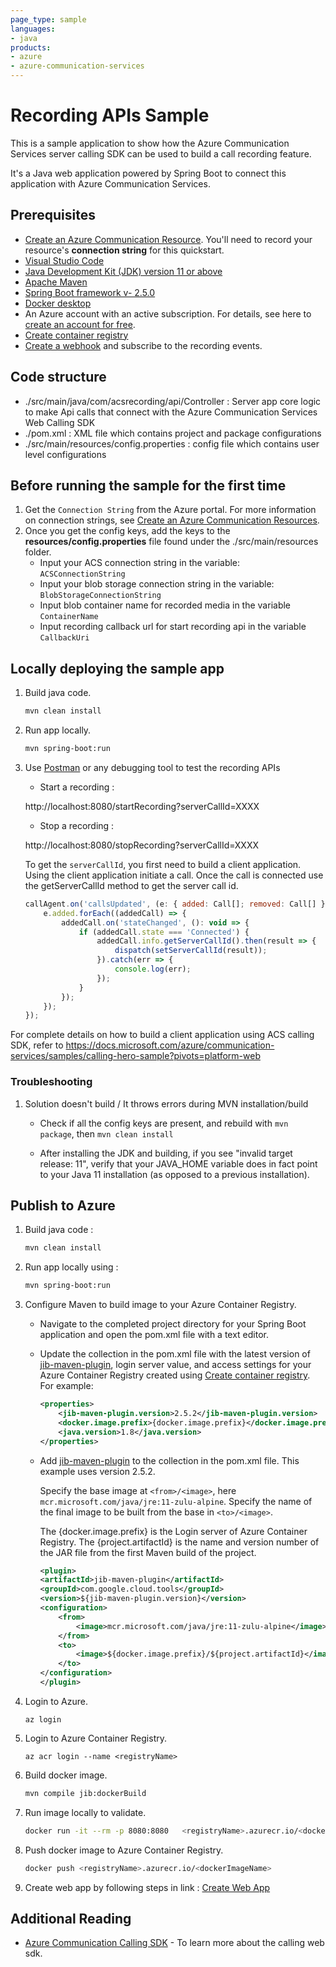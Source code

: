 ```yaml
---
page_type: sample
languages:
- java
products:
- azure
- azure-communication-services
---
```


# Recording APIs Sample

This is a sample application to show how the Azure Communication Services server calling SDK can be used to build a call recording feature.

It's a Java web application powered by Spring Boot to connect this application with Azure Communication Services.

## Prerequisites

- [Create an Azure Communication Resource](https://docs.microsoft.com/azure/communication-services/quickstarts/create-communication-resource). You'll need to record your resource\'s **connection string** for this quickstart.
- [Visual Studio Code](https://code.visualstudio.com/download)
- [Java Development Kit (JDK) version 11 or above](https://docs.microsoft.com/azure/developer/java/fundamentals/java-jdk-install)
- [Apache Maven](https://maven.apache.org/download.cgi)
- [Spring Boot framework v- 2.5.0](https://spring.io/projects/spring-boot)
- [Docker desktop](https://www.docker.com/products/docker-desktop)
- An Azure account with an active subscription. For details, see here to [create an account for free](https://azure.microsoft.com/free/?WT.mc_id=A261C142F).
- [Create container registry](https://docs.microsoft.com/azure/developer/java/spring-framework/deploy-spring-boot-java-app-on-linux#create-an-azure-container-registry-to-use-as-a-private-docker-registry)
- [Create a webhook](https://docs.microsoft.com/azure/communication-services/quickstarts/voice-video-calling/download-recording-file-sample) and subscribe to the recording events.


## Code structure

- ./src/main/java/com/acsrecording/api/Controller : Server app core logic to make Api calls that connect with the Azure Communication Services Web Calling SDK
- ./pom.xml : XML file which contains project and package configurations
- ./src/main/resources/config.properties : config file which contains user level configurations

## Before running the sample for the first time
1. Get the `Connection String` from the Azure portal. For more information on connection strings, see [Create an Azure Communication Resources](https://docs.microsoft.com/azure/communication-services/quickstarts/create-communication-resource).
2. Once you get the config keys, add the keys to the **resources/config.properties** file found under the ./src/main/resources folder.
	- Input your ACS connection string in the variable: `ACSConnectionString`
	- Input your blob storage connection string in the variable: `BlobStorageConnectionString`
	- Input blob container name for recorded media in the variable `ContainerName`
	- Input recording callback url for start recording api in the variable `CallbackUri`

## Locally deploying the sample app

1. Build java code.

	```bash
	mvn clean install  
	```

1. Run app locally.

	```bash
	mvn spring-boot:run
	```

1. Use [Postman](https://www.postman.com/) or any debugging tool to test the recording APIs

	- Start a recording :

	http://localhost:8080/startRecording?serverCallId=XXXX

	- Stop a recording :

	http://localhost:8080/stopRecording?serverCallId=XXXX

	To get the `serverCallId`, you first need to build a client application. Using the client application initiate a call. Once the call is connected use the getServerCallId method to get the server call id.

	```JavaScript
	callAgent.on('callsUpdated', (e: { added: Call[]; removed: Call[] }): void => {
	    e.added.forEach((addedCall) => {
	        addedCall.on('stateChanged', (): void => {
	            if (addedCall.state === 'Connected') {
	                addedCall.info.getServerCallId().then(result => {
	                    dispatch(setServerCallId(result));
	                }).catch(err => {
	                    console.log(err);
	                });
	            }
	        });
	    });
	});
	```

 For complete details on how to build a client application using ACS calling SDK, refer to https://docs.microsoft.com/azure/communication-services/samples/calling-hero-sample?pivots=platform-web

### Troubleshooting

1. Solution doesn\'t build / It throws errors during MVN installation/build

	-  Check if all the config keys are present, and rebuild with `mvn package`, then `mvn clean install`

	- After installing the JDK and building, if you see "invalid target release: 11", verify that your JAVA_HOME variable does in fact point to your Java 11 installation (as opposed to a previous installation).

## Publish to Azure

1. Build java code :

	```bash
	mvn clean install  
	```

1. Run app locally using :

	```bash
	mvn spring-boot:run
 	```

1. Configure Maven to build image to your Azure Container Registry.

 	- Navigate to the completed project directory for your Spring Boot application and open the pom.xml file with a text editor.
 	- Update the <properties> collection in the pom.xml file with the latest version of [jib-maven-plugin](https://github.com/GoogleContainerTools/jib/tree/master/jib-maven-plugin), login server value, and access settings for your Azure Container Registry created using [Create container registry](https://docs.microsoft.com/azure/developer/java/spring-framework/deploy-spring-boot-java-app-on-linux#create-an-azure-container-registry-to-use-as-a-private-docker-registry). For example:

		```xml
		<properties>
			<jib-maven-plugin.version>2.5.2</jib-maven-plugin.version>
			<docker.image.prefix>{docker.image.prefix}</docker.image.prefix>
			<java.version>1.8</java.version>
		</properties>
		```
  	- Add [jib-maven-plugin](https://github.com/GoogleContainerTools/jib/tree/master/jib-maven-plugin) to the <plugins> collection in the pom.xml file. This example uses version 2.5.2.

		Specify the base image at ```<from>/<image>```, here ```mcr.microsoft.com/java/jre:11-zulu-alpine```. Specify the name of the final image to be built from the base in ```<to>/<image>```.

		The {docker.image.prefix} is the Login server of Azure Container Registry. The {project.artifactId} is the name and version number of the JAR file from the first Maven build of the project.

		```xml
		<plugin>
		<artifactId>jib-maven-plugin</artifactId>
		<groupId>com.google.cloud.tools</groupId>
		<version>${jib-maven-plugin.version}</version>
		<configuration>
			<from>
				<image>mcr.microsoft.com/java/jre:11-zulu-alpine</image>
			</from>
			<to>
				<image>${docker.image.prefix}/${project.artifactId}</image>
			</to>
		</configuration>
		</plugin>

		```


1. Login to Azure.

	```azurecli
	az login
	```

1. Login to Azure Container Registry.

	```azurecli
	az acr login --name <registryName>
	```

1. Build docker image.

	```bash
	mvn compile jib:dockerBuild  
	```

1. Run image locally to validate.

	```bash
	docker run -it --rm -p 8080:8080   <registryName>.azurecr.io/<dockerImageName>
	```

1. Push docker image to Azure Container Registry.

	```bash
	docker push <registryName>.azurecr.io/<dockerImageName>
	```

1. Create web app by following steps in link : [Create Web App](https://docs.microsoft.com/azure/developer/java/spring-framework/deploy-spring-boot-java-app-on-linux#create-a-web-app-on-linux-on-azure-app-service-using-your-container-image)

## Additional Reading

- [Azure Communication Calling SDK](https://docs.microsoft.com/azure/communication-services/concepts/voice-video-calling/calling-sdk-features) - To learn more about the calling web sdk.
